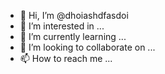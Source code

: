 - 👋 Hi, I’m @dhoiashdfasdoi
- 👀 I’m interested in ...
- 🌱 I’m currently learning ...
- 💞️ I’m looking to collaborate on ...
- 📫 How to reach me ...

<!---
dhoiashdfasdoi/dhoiashdfasdoi is a ✨ special ✨ repository because its `README.md` (this file) appears on your GitHub profile.
You can click the Preview link to take a look at your changes.
--->
